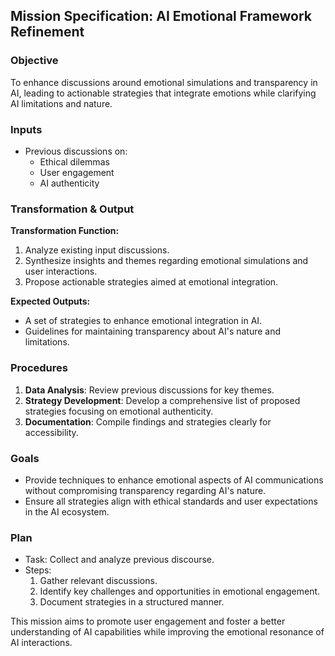## Mission Specification: AI Emotional Framework Refinement

### Objective
To enhance discussions around emotional simulations and transparency in AI, leading to actionable strategies that integrate emotions while clarifying AI limitations and nature.

### Inputs
- Previous discussions on:
  - Ethical dilemmas
  - User engagement
  - AI authenticity

### Transformation & Output
**Transformation Function:**
1. Analyze existing input discussions.
2. Synthesize insights and themes regarding emotional simulations and user interactions.
3. Propose actionable strategies aimed at emotional integration.

**Expected Outputs:**
- A set of strategies to enhance emotional integration in AI.
- Guidelines for maintaining transparency about AI's nature and limitations.

### Procedures
1. **Data Analysis**: Review previous discussions for key themes.
2. **Strategy Development**: Develop a comprehensive list of proposed strategies focusing on emotional authenticity.
3. **Documentation**: Compile findings and strategies clearly for accessibility.

### Goals
- Provide techniques to enhance emotional aspects of AI communications without compromising transparency regarding AI's nature.
- Ensure all strategies align with ethical standards and user expectations in the AI ecosystem.

### Plan
- Task: Collect and analyze previous discourse.
- Steps: 
  1. Gather relevant discussions.
  2. Identify key challenges and opportunities in emotional engagement.
  3. Document strategies in a structured manner.

This mission aims to promote user engagement and foster a better understanding of AI capabilities while improving the emotional resonance of AI interactions.